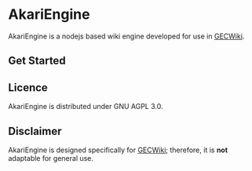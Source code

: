# AkariEngine
AkariEngine is a nodejs based wiki engine developed for use in [GECWiki](https://gecwiki.kr).

## Get Started

## Licence
AkariEngine is distributed under GNU AGPL 3.0.

## Disclaimer
AkariEngine is designed specifically for [GECWiki](https://gecwiki.kr); therefore, it is __not__ adaptable for general use.
